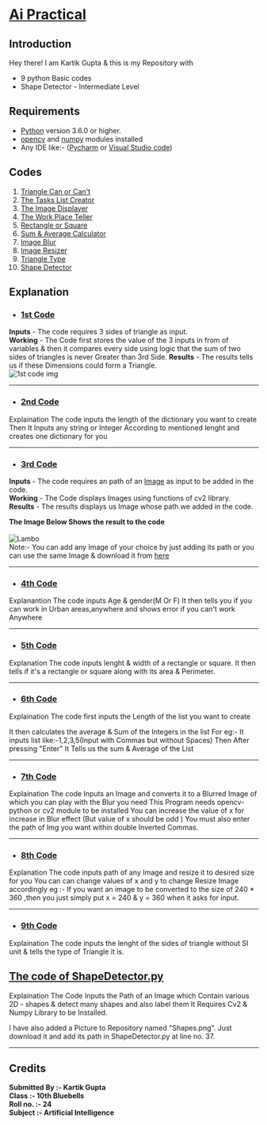 
# <ins>Ai Practical </ins>


## **Introduction** # 
Hey there!
I am Kartik Gupta & this is my Repository with 
* 9 python Basic codes  
* Shape Detector - Intermediate Level

## **Requirements** #
* [Python](https://www.python.org/downloads/) version 3.6.0 or higher.
* [opencv](https://opencv.org/releases/) and [numpy](https://numpy.org/install/) modules installed
* Any IDE like:- ([Pycharm](https://www.jetbrains.com/pycharm/download/) or [Visual Studio code](https://code.visualstudio.com/download))

## **Codes** ##
1. [Triangle Can or Can't](1.py)
2. [The Tasks List Creator](2.py)
3. [The Image Displayer](3.py)
4. [The Work Place Teller](4.py)
5. [Rectangle or Square](5.py)
6. [Sum & Average Calculator](6.py)
7. [Image Blur](7.py)
8. [Image Resizer](8.py)
9. [Triangle Type](9.py)
10. [Shape Detector](ShapeDetector.py)

## **Explanation** ##
* ###  [1st Code](1.py)
**Inputs** - The code requires 3 sides of triangle as input. <br />
**Working** - The Code first stores the value of the 3 inputs in from of variables & then it compares every side using logic that the sum of two sides of triangles is never Greater than 3rd Side. 
**Results** - The results tells us if these Dimensions could form a Triangle.<br />
![1st code img](https://user-images.githubusercontent.com/81790487/114462454-ae1cfb00-9c00-11eb-8b94-d71aad393f5f.PNG)
***
* ### [2nd Code](2.py)

Explaination The code inputs the length of the dictionary you want to create Then It Inputs any string or Integer According to mentioned lenght and creates one dictionary for you
***
* ### [3rd Code](3.py)
**Inputs** - The code requires an path of an [Image]() as input to be added in the code. <br />
**Working** - The Code displays Images using functions of cv2 library. <br /> 
**Results** - The results displays us Image whose path we added in the code. <br />

__The Image Below Shows the result to the code__<br />  
![Lambo](https://user-images.githubusercontent.com/81790487/114567451-e2d89300-9c90-11eb-995a-0522d90ee4e4.jpg)<br />
Note:- You can add any Image of your choice by just adding its path or you can use the same Image & download it from [here]()  


***
* ### [4th Code](4.py)

Explanantion The code inputs Age & gender(M Or F) It then tells you if you can work in Urban areas,anywhere and shows error if you can't work Anywhere
***
* ### [5th Code](5.py)

Explanation The code inputs lenght & width of a rectangle or square. It then tells if it's a rectangle or square along with its area & Perimeter.
***
* ### [6th Code](6.py)

Explaination The code first inputs the Length of the list you want to create

It then calculates the average & Sum of the Integers in the list For eg:- It inputs list like:-1,2,3,5(Input with Commas but without Spaces) Then After pressing "Enter" It Tells us the sum & Average of the List
***
* ### [7th Code](7.py)

Explaination The code Inputs an Image and converts it to a Blurred Image of which you can play with the Blur you need This Program needs opencv-python or cv2 module to be installed You can increase the value of x for increase in Blur effect (But value of x should be odd ) You must also enter the path of Img you want within double Inverted Commas.
***
* ### [8th Code](8.py)

Explanation The code inputs path of any Image and resize it to desired size for you You can can change values of x and y to change Resize Image accordingly eg :- If you want an image to be converted to the size of 240 * 360 ,then you just simply put x = 240 & y = 360 when it asks for input.
***
* ### [9th Code](9.py)

Explaination The code inputs the lenght of the sides of triangle without SI unit & tells the type of Triangle it is.

## **[The code of ShapeDetector.py](ShapeDetector.py)** ##

Explaination The Code Inputs the Path of an Image which Contain various 2D - shapes & detect many shapes and also label them It Requires Cv2 & Numpy Library to be Installed.

I have also added a Picture to Repository named "Shapes.png". Just download it and add its path in ShapeDetector.py at line no. 37.
***
 ## **Credits**  ## 
__Submitted By :- Kartik Gupta <br />
  Class :- 10th Bluebells <br />
  Roll no. :- 24 <br />
  Subject :- Artificial Intelligence <br />__
